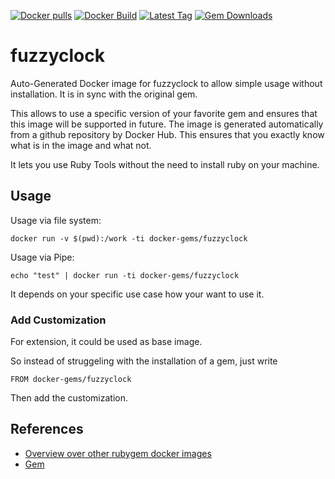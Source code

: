 [![Docker pulls](https://img.shields.io/docker/pulls/rubygem/fuzzyclock.svg)](https://hub.docker.com/r/rubygem/fuzzyclock/)
[![Docker Build](https://img.shields.io/docker/automated/rubygem/fuzzyclock.svg)](https://hub.docker.com/r/rubygem/fuzzyclock/)
[![Latest Tag](https://img.shields.io/github/tag/docker-rubygem/fuzzyclock.svg)](https://hub.docker.com/r/rubygem/fuzzyclock/)
[![Gem Downloads](https://img.shields.io/gem/dt/fuzzyclock.svg)](https://rubygems.org/gems/fuzzyclock/)
# fuzzyclock

Auto-Generated Docker image for fuzzyclock to allow simple usage without installation.
It is in sync with the original gem.

This allows to use a specific version of your favorite gem and ensures that this image will be supported in future.
The image is generated automatically from a github repository by Docker Hub.
This ensures that you exactly know what is in the image and what not.

It lets you use Ruby Tools without the need to install ruby on your machine.

## Usage

Usage via file system:

`docker run -v $(pwd):/work -ti docker-gems/fuzzyclock`

Usage via Pipe:

`echo "test" | docker run -ti docker-gems/fuzzyclock`

It depends on your specific use case how your want to use it.

### Add Customization

For extension, it could be used as base image.

So instead of struggeling with the installation of a gem, just write

`FROM docker-gems/fuzzyclock`

Then add the customization.

## References

 - [Overview over other rubygem docker images](https://github.com/thinkbot/docker-rubygem)
 - [Gem](https://rubygems.org/gems/fuzzyclock/)
